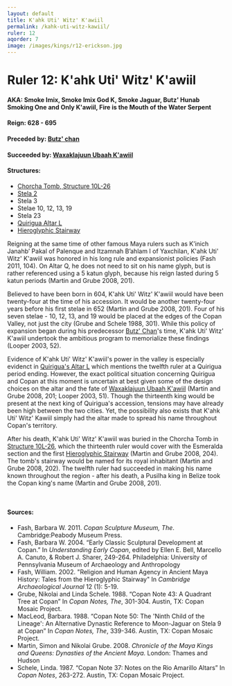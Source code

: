 ```yaml
---
layout: default
title: K'ahk Uti' Witz' K'awiil
permalink: /kahk-uti-witz-kawiil/
ruler: 12
aqorder: 7
image: /images/kings/r12-erickson.jpg
---
```


# Ruler 12: K'ahk Uti' Witz' K'awiil
#### <strong>AKA:</strong> Smoke Imix, Smoke Imix God K, Smoke Jaguar, Butz' Hunab Smoking One and Only K'awiil, Fire is the Mouth of the Water Serpent
#### <strong>Reign:</strong> 628 - 695
#### <strong>Preceded by:</strong> <a href="{{site.baseurl}}/butz-chan">Butz' chan</a>
#### <strong>Succeeded by:</strong> <a href="{{site.baseurl}}/waxaklajuun-ubaah-kawiil">Waxaklajuun Ubaah K'awiil</a>
#### <strong>Structures:</strong>
<ul>
<li><a href="{{site.baseurl}}/structure-26">Chorcha Tomb, Structure 10L-26</a>
</li>
<li><a href="{{site.baseurl}}/stela-2">Stela 2</a></li>
<li>Stela 3</li>
<li> Stelae 10, 12, 13, 19</li>
<li>Stela 23</li>
<li><a href="{{site.baseurl}}/quirigua-altar-l">Quirigua Altar L</a></li>
<li><a href="{{site.baseurl}}/hieroglyphic-stairway">Hieroglyphic Stairway</a>
</li>
</ul>

Reigning at the same time of other famous Maya rulers such as K’inich Janahb’ Pakal of Palenque and Itzamnah B’ahlam I of Yaxchilan, K'ahk Uti' Witz' K'awiil was honored in his long rule and expansionist policies (Fash 2011, 104). On Altar Q, he does not need to sit on his name glyph, but is rather referenced using a 5 katun glyph, because his reign lasted during 5 katun periods (Martin and Grube 2008, 201).

Believed to have been born in 604, K'ahk Uti' Witz' K'awiil would have been twenty-four at the time of his accession. It would be another twenty-four years before his first stelae in 652 (Martin and Grube 2008, 201). Four of his seven stelae - 10, 12, 13, and 19 would be placed at the edges of the Copan Valley, not just the city (Grube and Schele 1988, 301). While this policy of expansion began during his predecessor <a href="{{site.baseurl}}/butz-chan">Butz' Chan</a>'s time, K'ahk Uti' Witz' K'awiil undertook the ambitious program to memorialize these findings (Looper 2003, 52).

Evidence of K'ahk Uti' Witz' K'awiil's power in the valley is especially evidenct in <a href="{{site.baseurl}}/quirigua-altar-l">Quirigua's Altar L</a> which mentions the twelfth ruler at a Quirigua period ending. However, the exact political situation concerning Quirigua and Copan at this moment is uncertain at best given some of the design choices on the altar and the fate of <a href="{{site.baseurl}}/waxaklajuun-ubaah-k'awiil">Waxaklajuun Ubaah K'awiil</a> (Martin and Grube 2008, 201; Looper 2003, 51). Though the thirteenth king would be present at the next king of Quirigua's accession, tensions may have already been high between the two cities. Yet, the possibility also exists that K'ahk Uti' Witz' Kawiil simply had the altar made to spread his name throughout Copan's territory.

After his death, K'ahk Uti' Witz' K'awiil was buried in the Chorcha Tomb in <a href="{{site.baseurl}}/structure-26">Structure 10L-26</a>, which the thirteenth ruler would cover with the Esmeralda section and the first <a href="{{site.baseurl}}/hieroglyphic-stairway">Hieroglyphic Stairway</a> (Martin and Grube 2008, 204). The tomb's stairway would be named for its royal inhabitant (Martin and Grube 2008, 202). The twelfth ruler had succeeded in making his name known throughout the region - after his death, a Pusilha king in Belize took the Copan king's name (Martin and Grube 2008, 201).  

<br>

#### <strong>Sources:</strong>
<ul>
<li>Fash, Barbara W. 2011. <cite>Copan Sculpture Museum, The</cite>. Cambridge:Peabody Museum Press.</li>
<li>Fash, Barbara W. 2004. “Early Classic Sculptural Development at Copan.” In <cite>Understanding Early Copan</cite>, edited by Ellen E. Bell, Marcello A. Canuto, & Robert J. Sharer, 249-264. Philadelphia: University of Pennsylvania Museum of Archaeology and Anthropology</li>
<li>Fash, William. 2002. "Religion and Human Agency in Ancient Maya History:
Tales from the Hieroglyphic Stairway" In <cite>Cambridge Archaeological Journal</cite> 12 (1): 5-19.</li>
<li>Grube, Nikolai and Linda Schele. 1988. “Copan Note 43: A Quadrant Tree at Copan” In <cite>Copan Notes, The</cite>, 301-304. Austin, TX: Copan Mosaic Project.</li>
<li>MacLeod, Barbara. 1988. “Copan Note 50: The 'Ninth Child of the Lineage': An Alternative Dynastic Reference to Moon-Jaguar on Stela 9 at Copan” In <cite>Copan Notes, The</cite>, 339-346. Austin, TX: Copan Mosaic Project.</li>
<li>Martin, Simon and Nikolai Grube. 2008. <cite>Chronicle of the Maya Kings and
    Queens: Dynasties of the Ancient Maya.</cite> London: Thames and Hudson</li>
<li>Schele, Linda. 1987. “Copan Note 37: Notes on the Rio Amarillo Altars” In  <cite>Copan Notes</cite>, 263-272. Austin, TX: Copan Mosaic Project.</li>
</ul>
